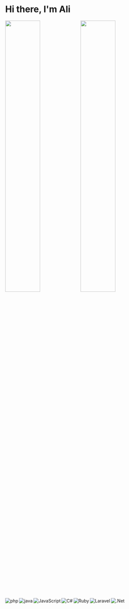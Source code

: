 # Hi there, I'm Ali 
  <img align="left" width="47%" src="https://github-readme-stats.vercel.app/api?username=warsame2&how_icons=true&theme=cobalt" />

<img align="left" width="47%" src="https://github-readme-stats.vercel.app/api/top-langs/?username=warsame2&layout=compact" />




<img align="left" alt="php"  src="https://img.shields.io/badge/php-%23777BB4.svg?style=for-the-badge&logo=php&logoColor=white"   />

<img align="left" alt="java" src="https://img.shields.io/badge/java-%23ED8B00.svg?style=for-the-badge&logo=java&logoColor=white"   />
<img align="left" alt="JavaScript" src="https://img.shields.io/badge/javascript-%23323330.svg?style=for-the-badge&logo=javascript&logoColor=%23F7DF1E"   />
<img align="left" alt="C#" src="https://img.shields.io/badge/c%23-%23239120.svg?style=for-the-badge&logo=c-sharp&logoColor=white"   />
<img align="left" alt="Ruby" src="https://img.shields.io/badge/ruby-%23CC342D.svg?style=for-the-badge&logo=ruby&logoColor=white"   />
<img align="left" alt="Laravel" src="https://img.shields.io/badge/laravel-%23FF2D20.svg?style=for-the-badge&logo=laravel&logoColor=white"   />
<img align="left" alt=".Net" top-margin="-12%"  src="https://img.shields.io/badge/.NET-5C2D91?style=for-the-badge&logo=.net&logoColor=white"   />










